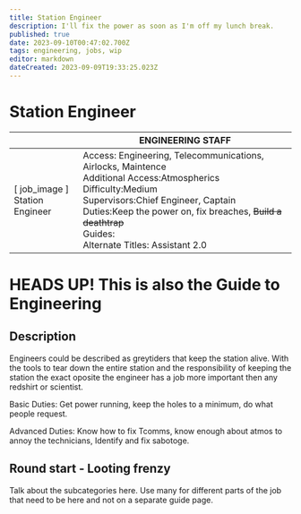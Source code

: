 ```yaml
---
title: Station Engineer
description: I'll fix the power as soon as I'm off my lunch break.
published: true
date: 2023-09-10T00:47:02.700Z
tags: engineering, jobs, wip
editor: markdown
dateCreated: 2023-09-09T19:33:25.023Z
---
```


# Station Engineer

|                             | ENGINEERING STAFF                                                                                   |
|-----------------------------|----------------------------------------------------------------------------------------------|
| \[ job_image ]<br>Station Engineer | Access: Engineering, Telecommunications, Airlocks, Maintence<br>Additional Access:Atmospherics<br>Difficulty:Medium<br>Supervisors:Chief Engineer, Captain<br>Duties:Keep the power on, fix breaches, ~~Build a deathtrap~~<br>Guides:<br>Alternate Titles: Assistant 2.0 |

# HEADS UP! This is also the Guide to Engineering

## Description 
Engineers could be described as greytiders that keep the station alive. With the tools to tear down the entire station and the responsibility of keeping the station the exact oposite the engineer has a job more important then any redshirt or scientist.

Basic Duties: Get power running, keep the holes to a minimum, do what people request.

Advanced Duties: Know how to fix Tcomms, know enough about atmos to annoy the technicians, Identify and fix sabotoge. 



## Round start - Looting frenzy
Talk about the subcategories here. Use many for different parts of the job that need to be here and not on a separate guide page.
